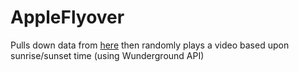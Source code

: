 # AppleFlyover

Pulls down data from [here](http://a1.phobos.apple.com/us/r1000/000/Features/atv/AutumnResources/videos/entries.json) then randomly plays a video based upon sunrise/sunset time (using Wunderground API)
